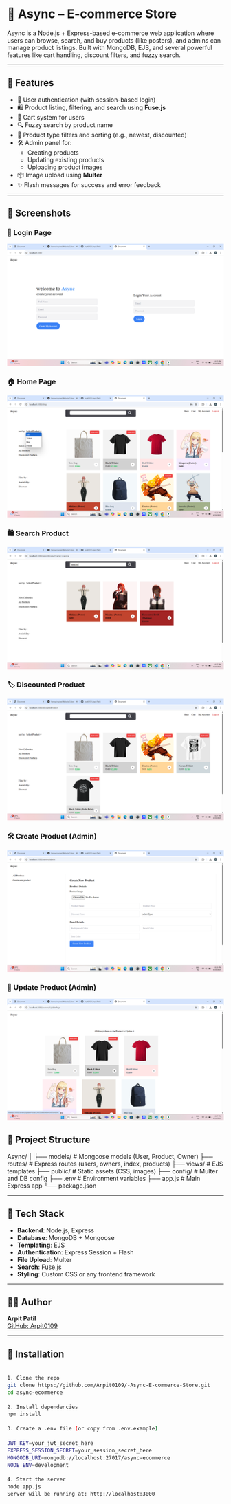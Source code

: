 ﻿# 🛒 Async – E-commerce Store

Async is a Node.js + Express-based e-commerce web application where users can browse, search, and buy products (like posters), and admins can manage product listings. Built with MongoDB, EJS, and several powerful features like cart handling, discount filters, and fuzzy search.

---

## 🚀 Features

- 👤 User authentication (with session-based login)
- 🛍️ Product listing, filtering, and search using **Fuse.js**
- 🛒 Cart system for users
- 🔍 Fuzzy search by product name
- 🎨 Product type filters and sorting (e.g., newest, discounted)
- 🛠️ Admin panel for:
  - Creating products
  - Updating existing products
  - Uploading product images
- 📦 Image upload using **Multer**
- ✨ Flash messages for success and error feedback

---


## 📸 Screenshots

### 🔐 Login Page
![Login Page](ScreenShots/LoginPage.png)

### 🏠 Home Page
![Home](ScreenShots/Home.png)

### 🛍️ Search Product
![Search Product](ScreenShots/SearchProduct.png)

### 🏷️ Discounted Product
![Discounted Product](ScreenShots/DiscountedProduct.png)

### 🛠️ Create Product (Admin)
![Create Product](ScreenShots/CreateProduct.png)

### 🔧 Update Product (Admin)
![Update Product](ScreenShots/UpdateProduct.png)


## 📂 Project Structure

Async/
│
├── models/ # Mongoose models (User, Product, Owner)
├── routes/ # Express routes (users, owners, index, products)
├── views/ # EJS templates
├── public/ # Static assets (CSS, images)
├── config/ # Multer and DB config
├── .env # Environment variables
├── app.js # Main Express app
└── package.json


---

## 🧰 Tech Stack

- **Backend**: Node.js, Express
- **Database**: MongoDB + Mongoose
- **Templating**: EJS
- **Authentication**: Express Session + Flash
- **File Upload**: Multer
- **Search**: Fuse.js
- **Styling**: Custom CSS or any frontend framework

---

## 🙋‍♂️ Author
**Arpit Patil**  
[GitHub: Arpit0109](https://github.com/Arpit0109)

---


## 🔧 Installation
```bash

1. Clone the repo
git clone https://github.com/Arpit0109/-Async-E-commerce-Store.git
cd async-ecommerce

2. Install dependencies
npm install

3. Create a .env file (or copy from .env.example)

JWT_KEY=your_jwt_secret_here
EXPRESS_SESSION_SECRET=your_session_secret_here
MONGODB_URI=mongodb://localhost:27017/async-ecommerce
NODE_ENV=development

4. Start the server
node app.js
Server will be running at: http://localhost:3000




